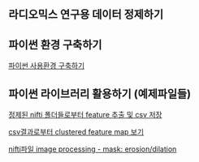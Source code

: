 
## 라디오믹스 연구용 데이터 정제하기


## 파이썬 환경 구축하기
[파이썬 사용환경 구축하기](https://github.com/YoonhoNam/cmcradiomics/wiki/%ED%8C%8C%EC%9D%B4%EC%8D%AC-%EC%82%AC%EC%9A%A9%ED%99%98%EA%B2%BD-%EA%B5%AC%EC%B6%95)


## 파이썬 라이브러리 활용하기 (예제파일들)
[정제된 nifti 폴더들로부터 feature 추출 및 csv 저장](https://github.com/YoonhoNam/cmcradiomics/blob/master/pyradiomics/examples/extract_features_from_multiple_nifti.ipynb)

[csv결과로부터 clustered feature map 보기](https://github.com/YoonhoNam/cmcradiomics/blob/master/pyradiomics/examples/display_clustered_features_from_csv_results.ipynb)

[nifti파일 image processing - mask: erosion/dilation](https://github.com/YoonhoNam/cmcradiomics/blob/master/cmcradiomics/processing/dip_nifti_dilation.ipynb)
